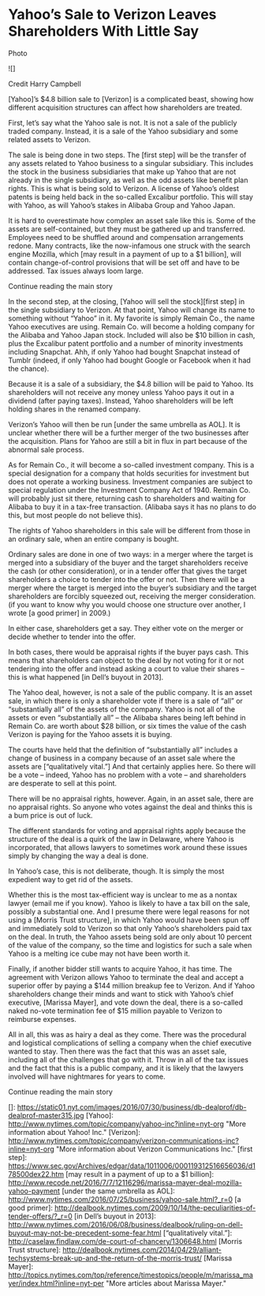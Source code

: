 # Yahoo’s Sale to Verizon Leaves Shareholders With Little Say

Photo

![]

Credit Harry Campbell

[Yahoo]’s \$4.8 billion sale to [Verizon] is a complicated beast, showing how different acquisition structures can affect how shareholders are treated.

First, let’s say what the Yahoo sale is not. It is not a sale of the publicly traded company. Instead, it is a sale of the Yahoo subsidiary and some related assets to Verizon.

The sale is being done in two steps. The [first step] will be the transfer of any assets related to Yahoo business to a singular subsidiary. This includes the stock in the business subsidiaries that make up Yahoo that are not already in the single subsidiary, as well as the odd assets like benefit plan rights. This is what is being sold to Verizon. A license of Yahoo’s oldest patents is being held back in the so-called Excalibur portfolio. This will stay with Yahoo, as will Yahoo’s stakes in Alibaba Group and Yahoo Japan.

It is hard to overestimate how complex an asset sale like this is. Some of the assets are self-contained, but they must be gathered up and transferred. Employees need to be shuffled around and compensation arrangements redone. Many contracts, like the now-infamous one struck with the search engine Mozilla, which [may result in a payment of up to a \$1 billion], will contain change-of-control provisions that will be set off and have to be addressed. Tax issues always loom large.

Continue reading the main story

In the second step, at the closing, [Yahoo will sell the stock][first step] in the single subsidiary to Verizon. At that point, Yahoo will change its name to something without “Yahoo” in it. My favorite is simply Remain Co., the name Yahoo executives are using. Remain Co. will become a holding company for the Alibaba and Yahoo Japan stock. Included will also be \$10 billion in cash, plus the Excalibur patent portfolio and a number of minority investments including Snapchat. Ahh, if only Yahoo had bought Snapchat instead of Tumblr (indeed, if only Yahoo had bought Google or Facebook when it had the chance).

Because it is a sale of a subsidiary, the \$4.8 billion will be paid to Yahoo. Its shareholders will not receive any money unless Yahoo pays it out in a dividend (after paying taxes). Instead, Yahoo shareholders will be left holding shares in the renamed company.

Verizon’s Yahoo will then be run [under the same umbrella as AOL]. It is unclear whether there will be a further merger of the two businesses after the acquisition. Plans for Yahoo are still a bit in flux in part because of the abnormal sale process.

As for Remain Co., it will become a so-called investment company. This is a special designation for a company that holds securities for investment but does not operate a working business. Investment companies are subject to special regulation under the Investment Company Act of 1940. Remain Co. will probably just sit there, returning cash to shareholders and waiting for Alibaba to buy it in a tax-free transaction. (Alibaba says it has no plans to do this, but most people do not believe this).

The rights of Yahoo shareholders in this sale will be different from those in an ordinary sale, when an entire company is bought.

Ordinary sales are done in one of two ways: in a merger where the target is merged into a subsidiary of the buyer and the target shareholders receive the cash (or other consideration), or in a tender offer that gives the target shareholders a choice to tender into the offer or not. Then there will be a merger where the target is merged into the buyer’s subsidiary and the target shareholders are forcibly squeezed out, receiving the merger consideration. (if you want to know why you would choose one structure over another, I wrote [a good primer] in 2009.)

In either case, shareholders get a say. They either vote on the merger or decide whether to tender into the offer.

In both cases, there would be appraisal rights if the buyer pays cash. This means that shareholders can object to the deal by not voting for it or not tendering into the offer and instead asking a court to value their shares – this is what happened [in Dell’s buyout in 2013].

The Yahoo deal, however, is not a sale of the public company. It is an asset sale, in which there is only a shareholder vote if there is a sale of “all” or “substantially all” of the assets of the company. Yahoo is not all of the assets or even “substantially all” – the Alibaba shares being left behind in Remain Co. are worth about \$28 billion, or six times the value of the cash Verizon is paying for the Yahoo assets it is buying.

The courts have held that the definition of “substantially all” includes a change of business in a company because of an asset sale where the assets are [“qualitatively vital.”] And that certainly applies here. So there will be a vote – indeed, Yahoo has no problem with a vote – and shareholders are desperate to sell at this point.

There will be no appraisal rights, however. Again, in an asset sale, there are no appraisal rights. So anyone who votes against the deal and thinks this is a bum price is out of luck.

The different standards for voting and appraisal rights apply because the structure of the deal is a quirk of the law in Delaware, where Yahoo is incorporated, that allows lawyers to sometimes work around these issues simply by changing the way a deal is done.

In Yahoo’s case, this is not deliberate, though. It is simply the most expedient way to get rid of the assets.

Whether this is the most tax-efficient way is unclear to me as a nontax lawyer (email me if you know). Yahoo is likely to have a tax bill on the sale, possibly a substantial one. And I presume there were legal reasons for not using a [Morris Trust structure], in which Yahoo would have been spun off and immediately sold to Verizon so that only Yahoo’s shareholders paid tax on the deal. In truth, the Yahoo assets being sold are only about 10 percent of the value of the company, so the time and logistics for such a sale when Yahoo is a melting ice cube may not have been worth it.

Finally, if another bidder still wants to acquire Yahoo, it has time. The agreement with Verizon allows Yahoo to terminate the deal and accept a superior offer by paying a \$144 million breakup fee to Verizon. And if Yahoo shareholders change their minds and want to stick with Yahoo’s chief executive, [Marissa Mayer], and vote down the deal, there is a so-called naked no-vote termination fee of \$15 million payable to Verizon to reimburse expenses.

All in all, this was as hairy a deal as they come. There was the procedural and logistical complications of selling a company when the chief executive wanted to stay. Then there was the fact that this was an asset sale, including all of the challenges that go with it. Throw in all of the tax issues and the fact that this is a public company, and it is likely that the lawyers involved will have nightmares for years to come.

Continue reading the main story

  []: https://static01.nyt.com/images/2016/07/30/business/db-dealprof/db-dealprof-master315.jpg
  [Yahoo]: http://www.nytimes.com/topic/company/yahoo-inc?inline=nyt-org "More information about Yahoo! Inc."
  [Verizon]: http://www.nytimes.com/topic/company/verizon-communications-inc?inline=nyt-org "More information about Verizon Communications Inc."
  [first step]: https://www.sec.gov/Archives/edgar/data/1011006/000119312516656036/d178500dex22.htm
  [may result in a payment of up to a \$1 billion]: http://www.recode.net/2016/7/7/12116296/marissa-mayer-deal-mozilla-yahoo-payment
  [under the same umbrella as AOL]: http://www.nytimes.com/2016/07/25/business/yahoo-sale.html?_r=0
  [a good primer]: http://dealbook.nytimes.com/2009/10/14/the-peculiarities-of-tender-offers/?_r=0
  [in Dell’s buyout in 2013]: http://www.nytimes.com/2016/06/08/business/dealbook/ruling-on-dell-buyout-may-not-be-precedent-some-fear.html
  [“qualitatively vital.”]: http://caselaw.findlaw.com/de-court-of-chancery/1306648.html
  [Morris Trust structure]: http://dealbook.nytimes.com/2014/04/29/alliant-techsystems-break-up-and-the-return-of-the-morris-trust/
  [Marissa Mayer]: http://topics.nytimes.com/top/reference/timestopics/people/m/marissa_mayer/index.html?inline=nyt-per "More articles about Marissa Mayer."
